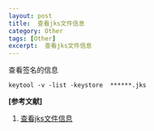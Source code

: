 ```yaml
---
layout: post
title:  查看jks文件信息
category: Other
tags: [Other]
excerpt:  查看jks文件信息
---
```


查看签名的信息
	
	keytool -v -list -keystore  ******.jks


**[参考文献]**

1. [查看jks文件信息](https://blog.csdn.net/as929706533/article/details/52660747 "查看jks文件信息")



